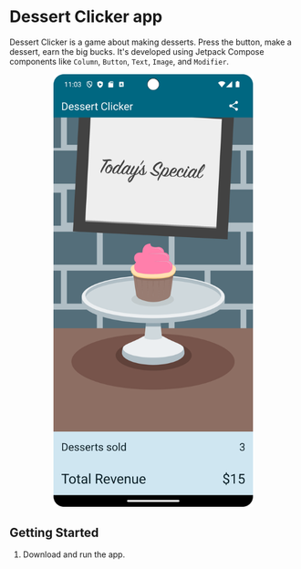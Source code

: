 Dessert Clicker app
=====================

Dessert Clicker is a game about making desserts. Press the button, make a dessert, earn the big bucks. It's developed using Jetpack Compose components like ```Column```, ```Button```, ```Text```, ```Image```, and ```Modifier```.

<p align="center">
  <img src="./asset-docs/demo.png" width="350px" alt="Screenshot displaying the demonstration of 3 sold desserts.">
</p>

Getting Started
---------------

1. Download and run the app.
